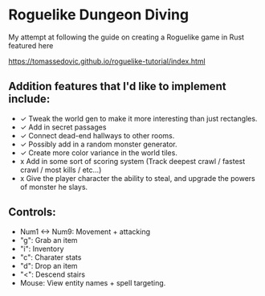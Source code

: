 # Roguelike Dungeon Diving

My attempt at following the guide on creating a Roguelike game in Rust featured here

https://tomassedovic.github.io/roguelike-tutorial/index.html

## Addition features that I'd like to implement include:

- ✓ Tweak the world gen to make it more interesting than just rectangles.
- ✓ Add in secret passages
- ✓ Connect dead-end hallways to other rooms.
- ✓ Possibly add in a random monster generator.
- ✓ Create more color variance in the world tiles.
- x Add in some sort of scoring system (Track deepest crawl / fastest crawl / most kills / etc...)
- x Give the player character the ability to steal, and upgrade the powers of monster he slays.

## Controls:
- Num1 <-> Num9: Movement + attacking
- "g": Grab an item
- "i": Inventory
- "c": Charater stats
- "d": Drop an item
- "<": Descend stairs
- Mouse: View entity names + spell targeting.
